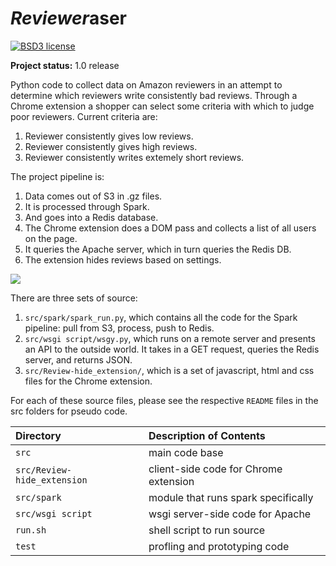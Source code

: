 # *Reviewer*aser

[![BSD3 license](https://img.shields.io/badge/license-BSD3-blue.svg)](https://github.com/ima-hima/Insight-DE-2019A-Project/blob/master/LICENSE)

**Project status:** 1.0 release

Python code to collect data on Amazon reviewers in an attempt to determine which reviewers write
consistently bad reviews. Through a Chrome extension a shopper can select some criteria with which
to judge poor reviewers. Current criteria are:

1. Reviewer consistently gives low reviews.
1. Reviewer consistently gives high reviews.
1. Reviewer consistently writes extemely short reviews.



The project pipeline is:

1. Data comes out of S3 in .gz files.
1. It is processed through Spark.
1. And goes into a Redis database.
1. The Chrome extension does a DOM pass and collects a list of all users on the page.
1. It queries the Apache server, which in turn queries the Redis DB.
1. The extension hides reviews based on settings.

![](https://raw.githubusercontent.com/ima-hima/Revieweraser/master/Pipeline.png)

There are three sets of source:

1. `src/spark/spark_run.py`, which contains all the code for the Spark pipeline: pull from S3, process, push to Redis.
1. `src/wsgi script/wsgy.py`, which runs on a remote server and presents an API to the outside world. It takes in a GET request, queries the Redis server, and returns JSON.
1. `src/Review-hide_extension/`, which is a set of javascript, html and css files for the Chrome extension.

For each of these source files, please see the respective `README` files in the src folders for pseudo code.


| Directory                   | Description of Contents
|:--------------------------- |:---------------------------------------- |
| `src`                       | main code base                           |
| `src/Review-hide_extension` | client-side code for Chrome extension    |
| `src/spark`                 | module that runs spark specifically      |
| `src/wsgi script`           | wsgi server-side code for Apache         |
| `run.sh`                    | shell script to run source               |
| `test`                      | profling and prototyping code            |

